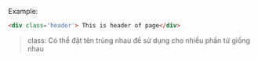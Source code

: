 Example: 

```html
<div class='header'> This is header of page</div>
```



>class: Có thể đặt tên trùng nhau để sử dụng cho nhiều phần tử giống nhau